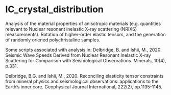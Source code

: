 # IC_crystal_distribution

Analysis of the material properties of anisotropic materials (e.g. quantities relevant to Nuclear resonant inelastic X-ray scattering (NRIXS) measurements). 
Rotation of higher-order elastic tensors, and the generation of randomly oriened polychristaline samples. 

Some scripts associated with analysis in:
Delbridge, B. and Ishii, M., 2020. Seismic Wave Speeds Derived from Nuclear Resonant Inelastic X-ray Scattering for 
Comparison with Seismological Observations. Minerals, 10(4), p.331.

Delbridge, B.G. and Ishii, M., 2020. Reconciling elasticity tensor constraints from mineral physics and seismological 
observations: applications to the Earth’s inner core. Geophysical Journal International, 222(2), pp.1135-1145.

